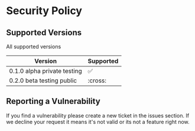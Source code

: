 # Security Policy

## Supported Versions

All supported versions

| Version | Supported          |
| ------- | ------------------ |
| 0.1.0 alpha private testing  | :white_check_mark: |
| 0.2.0 beta testing public | :cross:|


## Reporting a Vulnerability

If you find a vulnerability please create a new ticket in the issues section.
If we decline your request it means it's not valid or its not a feature right now. 
